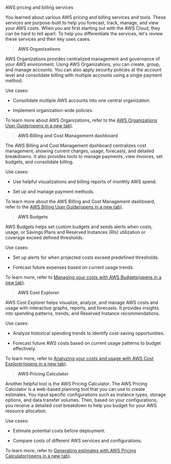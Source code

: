 

AWS pricing and billing services

You learned about various AWS pricing and billing services and tools. These services are purpose-built to help you forecast, track, manage, and view your AWS costs. When you are first starting out with the AWS Cloud, they can be hard to tell apart. To help you differentiate the services, let's review these services and their key uses cases.


> **AWS Organizations**

AWS Organizations provides centralized management and governance of your AWS environment. Using AWS Organizations, you can create, group, and manage accounts. You can also apply security policies at the account level and consolidate billing with multiple accounts using a single payment method.

Use cases:

- Consolidate multiple AWS accounts into one central organization.
    
- Implement organization-wide policies.
    

To learn more about AWS Organizations, refer to the [AWS Organizations User Guide(opens in a new tab)](https://docs.aws.amazon.com/organizations/latest/userguide/orgs_introduction.html).


> **AWS Billing and Cost Management dashboard**

The AWS Billing and Cost Management dashboard centralizes cost management, showing current charges, usage, forecasts, and detailed breakdowns. It also provides tools to manage payments, view invoices, set budgets, and consolidate billing.

Use cases:

- Use helpful visualizations and billing reports of monthly AWS spend.
    
- Set up and manage payment methods.
    

To learn more about the AWS Billing and Cost Management dashboard, refer to the [AWS Billing User Guide(opens in a new tab)](https://docs.aws.amazon.com/awsaccountbilling/latest/aboutv2/view-billing-dashboard.html).


> **AWS Budgets**

AWS Budgets helps set custom budgets and sends alerts when costs, usage, or Savings Plans and Reserved Instances (RIs) utilization or coverage exceed defined thresholds.

Use cases:

- Set up alerts for when projected costs exceed predefined thresholds.
    
- Forecast future expenses based on current usage trends.
    

To learn more, refer to [Managing your costs with AWS Budgets(opens in a new tab)](https://docs.aws.amazon.com/cost-management/latest/userguide/budgets-managing-costs.html).


> **AWS Cost Explorer**

AWS Cost Explorer helps visualize, analyze, and manage AWS costs and usage with interactive graphs, reports, and forecasts. It provides insights into spending patterns, trends, and Reserved Instance recommendations.

Use cases:

- Analyze historical spending trends to identify cost-saving opportunities.
    
- Forecast future AWS costs based on current usage patterns to budget effectively.
    

To learn more, refer to [Analyzing your costs and usage with AWS Cost Explorer(opens in a new tab)](https://docs.aws.amazon.com/cost-management/latest/userguide/ce-what-is.html).


> **AWS Pricing Calculator**

Another helpful tool is the AWS Pricing Calculator. The AWS Pricing Calculator is a web-based planning tool that you can use to create estimates. You input specific configurations such as instance types, storage options, and data transfer volumes. Then, based on your configurations, you receive a detailed cost breakdown to help you budget for your AWS resource allocation.

Use cases:

- Estimate potential costs before deployment.
    
- Compare costs of different AWS services and configurations.
    

To learn more, refer to [Generating estimates with AWS Pricing Calculator(opens in a new tab)](https://docs.aws.amazon.com/cost-management/latest/userguide/pricing-calculator.html).